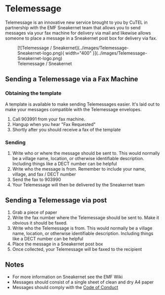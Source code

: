 # Telemessage

Telemessage is an innovative new service brought to you by CuTEL in partnership with the EMF Sneakernet team that allows you to send  messages via your fax machine for delivery via mail and likewise allows someone to place a message in a Sneakernet post box for delivery via fax. 

<figure markdown="span">
  [![Telemessage / Sneakernet](../images/Telemessage-Sneakernet-logo.png){ width="400" }](../images/Telemessage-Sneakernet-logo.png)
  <figcaption>Telemessage / Sneakernet</figcaption>
</figure>

## Sending a Telemessage via a Fax Machine

### Obtaining the template

A template is available to make sending Telemessages easier. It's laid out to make your messages compatible with the Telemessage envelopes.  

1. Call 903991 from your fax machine. 
2. Hangup when you hear "Fax Requested"
3. Shortly after you should receive a fax of the template

### Sending

  1. Write who or where the message should be sent to. This would normally be a village name, location, or otherwise identifiable description. Including things like a DECT number can be helpful
  2. Write who the message is from. Remember to include your name, village, and fax / DECT number
  3. Send the fax to 903990
  4. Your Telemessage will then be delivered by the Sneakernet team

## Sending a Telemessage via post

  1. Grab a piece of paper
  2. Write the fax number where the Telemessage should be sent to. Make it obvious it should be faxed.
  3. Write who the Telemessage is from. This would normally be a village name, location, or otherwise identifiable description. Including things like a DECT number can be helpful
  4. Place the message in a Sneakernet post box
  5. Once collected, your Telemessage will be faxed to the recipient 

## Notes

  * For more information on Sneakernet see the EMF Wiki
  * Messages should consist of a single sheet of clean and dry A4 paper
  * Messages should comply with the [Code of Conduct](https://www.emfcamp.org/code-of-conduct) 